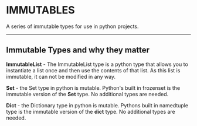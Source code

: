 # IMMUTABLES

A series of immutable types for use in python projects.

-----

## Immutable Types and why they matter

**ImmutableList** - The ImmutableList type is a python type that allows you to instantiate a list once and then use the contents of that list. As this list is immutable, it can not be modified in any way.

**Set** - the Set type in python is mutable. Python's built in frozenset is the immutable version of the **Set** type. No additional types are needed.

**Dict** - the Dictionary type in python is mutable. Pythons built in namedtuple type is the immutable version of the **dict** type. No additional types are needed.
